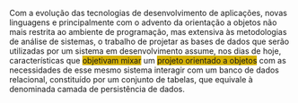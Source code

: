 Com a evolução das tecnologias de desenvolvimento de aplicações, novas linguagens e principalmente com o advento da orientação a objetos não mais restrita ao ambiente de programação, mas extensiva às metodologias de análise de sistemas, o trabalho de projetar as bases de dados que serão utilizadas por um sistema em desenvolvimento assume, nos dias de hoje, características que <span style="background:#d4b106">objetivam mixar</span> um <span style="background:#d4b106">projeto orientado a objetos</span> com as necessidades de esse mesmo sistema interagir com um banco de dados relacional, constituído por um conjunto de tabelas, que equivale à denominada camada de persistência de dados. 

